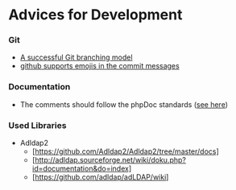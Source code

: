 # Advices for Development
### Git
* [A successful Git branching model](http://nvie.com/posts/a-successful-git-branching-model/)
* [github supports emojis in the commit messages](http://www.emoji-cheat-sheet.com/)

### Documentation

* The comments should follow the phpDoc standards ([see here](http://www.phpdoc.org/docs/latest/index.html))

### Used Libraries
* Adldap2
  * [https://github.com/Adldap2/Adldap2/tree/master/docs]
  * [http://adldap.sourceforge.net/wiki/doku.php?id=documentation&do=index]
  * [https://github.com/adldap/adLDAP/wiki]
